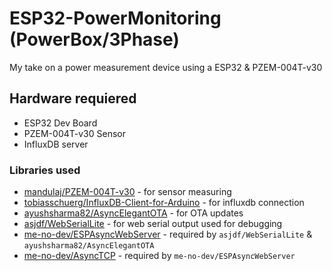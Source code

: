 # ESP32-PowerMonitoring (PowerBox/3Phase)

My take on a power measurement device using a ESP32 & PZEM-004T-v30

## Hardware requiered
- ESP32 Dev Board
- PZEM-004T-v30 Sensor
- InfluxDB server

### Libraries used
- [mandulaj/PZEM-004T-v30](https://github.com/mandulaj/PZEM-004T-v30) - for sensor measuring
- [tobiasschuerg/InfluxDB-Client-for-Arduino](https://github.com/tobiasschuerg/InfluxDB-Client-for-Arduino) - for influxdb connection
- [ayushsharma82/AsyncElegantOTA](https://github.com/ayushsharma82/AsyncElegantOTA) - for OTA updates
- [asjdf/WebSerialLite](https://github.com/asjdf/WebSerialLite) - for web serial output used for debugging
- [me-no-dev/ESPAsyncWebServer](https://github.com/me-no-dev/ESPAsyncWebServer) - required by `asjdf/WebSerialLite` & `ayushsharma82/AsyncElegantOTA`
- [me-no-dev/AsyncTCP](https://github.com/me-no-dev/AsyncTCP) - required by `me-no-dev/ESPAsyncWebServer`